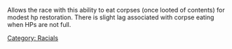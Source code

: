 Allows the race with this ability to eat corpses (once looted of
contents) for modest hp restoration. There is slight lag associated with
corpse eating when HPs are not full.

[Category: Racials](Category:_Racials "wikilink")
